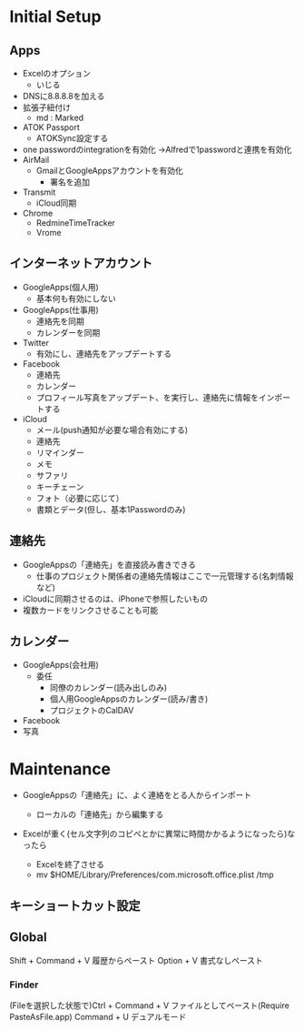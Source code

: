 
# Initial Setup

## Apps

- Excelのオプション
  - いじる
- DNSに8.8.8.8を加える
- 拡張子紐付け
  - md : Marked
- ATOK Passport
  - ATOKSync設定する
- one passwordのintegrationを有効化 →Alfredで1passwordと連携を有効化
- AirMail
  - GmailとGoogleAppsアカウントを有効化
    - 署名を追加
- Transmit
  - iCloud同期
- Chrome
  - RedmineTimeTracker
  - Vrome


## インターネットアカウント

- GoogleApps(個人用)
  - 基本何も有効にしない
- GoogleApps(仕事用)
  - 連絡先を同期
  - カレンダーを同期
- Twitter
  - 有効にし、連絡先をアップデートする
- Facebook
  - 連絡先
  - カレンダー
  - プロフィール写真をアップデート、を実行し、連絡先に情報をインポートする
- iCloud
  - メール(push通知が必要な場合有効にする)
  - 連絡先
  - リマインダー
  - メモ
  - サファリ
  - キーチェーン
  - フォト（必要に応じて）
  - 書類とデータ(但し、基本1Passwordのみ)

## 連絡先

- GoogleAppsの「連絡先」を直接読み書きできる
  - 仕事のプロジェクト関係者の連絡先情報はここで一元管理する(名刺情報など)
- iCloudに同期させるのは、iPhoneで参照したいもの
- 複数カードをリンクさせることも可能

##  カレンダー
  - GoogleApps(会社用)
    - 委任
      - 同僚のカレンダー(読み出しのみ)
      - 個人用GoogleAppsのカレンダー(読み/書き)
      - プロジェクトのCalDAV
  - Facebook
- 写真

# Maintenance

- GoogleAppsの「連絡先」に、よく連絡をとる人からインポート
  - ローカルの「連絡先」から編集する


- Excelが重く(セル文字列のコピペとかに異常に時間かかるようになったら)なったら
  - Excelを終了させる
  - mv $HOME/Library/Preferences/com.microsoft.office.plist /tmp


## キーショートカット設定

## Global

Shift  + Command + V 履歴からペースト
Option + V           書式なしペースト

### Finder

(Fileを選択した状態で)Ctrl + Command + V ファイルとしてペースト(Require PasteAsFile.app)
Command + U デュアルモード
